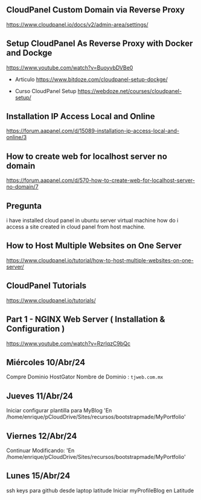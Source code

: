 
## CloudPanel Custom Domain via Reverse Proxy
https://www.cloudpanel.io/docs/v2/admin-area/settings/

## Setup CloudPanel As Reverse Proxy with Docker and Dockge
https://www.youtube.com/watch?v=BuoyvbDVBe0

- Articulo
https://www.bitdoze.com/cloudpanel-setup-dockge/

- Curso CloudPanel Setup
https://webdoze.net/courses/cloudpanel-setup/


## Installation IP Access Local and Online
https://forum.aapanel.com/d/15089-installation-ip-access-local-and-online/3

## How to create web for localhost server no domain
https://forum.aapanel.com/d/570-how-to-create-web-for-localhost-server-no-domain/7


## Pregunta
i have installed cloud panel in ubuntu server virtual machine how do i access a site created in cloud panel from host machine.


## How to Host Multiple Websites on One Server
https://www.cloudpanel.io/tutorial/how-to-host-multiple-websites-on-one-server/


## CloudPanel Tutorials
https://www.cloudpanel.io/tutorials/


## Part 1 - NGINX Web Server ( Installation & Configuration )
https://www.youtube.com/watch?v=RzrIqzC9bQc


## Miércoles 10/Abr/24
Compre Dominio HostGator
Nombre de Dominio : `tjweb.com.mx`

## Jueves 11/Abr/24
Iniciar configurar plantilla para MyBlog
'En /home/enrique/pCloudDrive/Sites/recursos/bootstrapmade/MyPortfolio'

## Viernes 12/Abr/24
Continuar Modificando:
'En /home/enrique/pCloudDrive/Sites/recursos/bootstrapmade/MyPortfolio'

## Lunes 15/Abr/24
ssh keys para github desde laptop latitude
Iniciar myProfileBlog en Latitude

